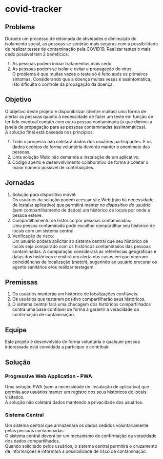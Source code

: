 # covid-tracker

## Problema
Durante um processo de retomada de atividades e diminuição do isolamento social, as pessoas se sentirão mais seguras com a possibilidade de realizar testes de contaminação pela COVID19. Realizar testes o mais cedo possível tem 2 benefícios:    
1. As pessoas podem iniciar tratamentos mais cedo;    
2. As pessoas podem se isolar e evitar a propagação do vírus.   
O problema é que muitas vezes o teste só é feito após os primeiros sintomas. Considerando que a doença muitas vezes é assintomática, isto dificulta o controle da propagação da doença.    
## Objetivo   
O objetivo deste projeto é disponibilizar (dentre muitas) uma forma de alertar as pessoas quanto à necessidade de fazer um teste em função de ter tido eventual contato com outra pessoa contaminada (o que diminui a janela de propagação para as pessoas contaminadas assintomáticas).   
A solução final está baseada nos princípios:
1. Todo o processo não coletará dados dos usuários participantes. E os dados cedidos de forma voluntária deverão manter o anonimato das pessoas.
2. Uma solução Web: não demanda a instalação de um aplicativo.
3. Código aberto e desenvolvimento colaborativo de forma a coletar o maior número possível de contribuições.
## Jornadas   
1. Solução para dispositivo móvel:   
Os usuários da solução podem acessar site Web (não há necessidade de instalar aplicativo) que permitirá manter *no dispositivo do usuário* (sem compartilhamento de dados) um histórico de locais por onde a pessoa esteve.   
2. Compartilhamento de histórico por pessoas contaminadas:   
Uma pessoa contaminada pode escolher compartilhar seu histórico de locais com um sistema central.    
3. Verificação de risco:    
Um usuário poderá solicitar ao sistema central que seu histórico de locais seja comparado com os históricos contaminados das pessoas contaminadas. A comparação considerará as referências geográficas e datas dos históricos e emitirá um alerta nos casos em que ocorram coincidências de localização (*match*), sugerindo ao usuário procurar os agente sanitários e/ou realizar testagem.    
## Premissas   
1. Os usuários manterão um histórico de localizações confiáveis.    
2. Os usuários que testarem positivo compartilharão seus históricos.   
3. O sistema central fará uma checagem dos históricos compartilhados contra uma base confiável de forma a garantir a veracidade da confirmação de contaminação.   
## Equipe   
Este projeto é desenvolvido de forma voluntária e qualquer pessoa interessada está convidada a participar e contribuir.   

## Solução  
### Progressive Web Application - PWA
Uma solução PWA (sem a necessidade de instalação de aplicativo) que permita aos usuários manter um registro dos seus históricos de locais visitados.    
A solução não coletará dados mantendo a privacidade dos usuários.   
### Sistema Central   
Um sistema central que armazenará os dados cedidos voluntariamente pelas pessoas contaminadas.   
O sistema central deverá ter um mecanismo de confirmação da veracidade dos dados compartilhados.   
Quando solicitado pelos usuários, o sistema central permitirá o cruzamento de informações e informará a possibilidade de risco de contaminação.   



